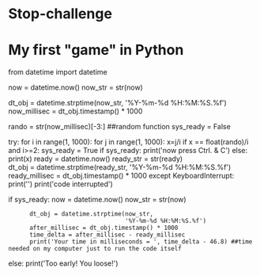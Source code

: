 # Stop-challenge
# My first "game" in Python

  from datetime import datetime

  now = datetime.now()
  now_str = str(now)

  dt_obj = datetime.strptime(now_str,
                             '%Y-%m-%d %H:%M:%S.%f')
  now_millisec = dt_obj.timestamp() * 1000

  rando = str(now_millisec)[-3:] ##random function
  sys_ready = False

  try:
          for i in range(1, 1000):
                  for j in range(1, 1000):
                          x=j/i
                          if x == float(rando)/i and i>=2:
                                  sys_ready = True
                          if sys_ready:
                                  print('now press Ctrl. & C')
                          else:
                                  print(x)
                                  ready = datetime.now()
                                  ready_str = str(ready)                
                                  dt_obj = datetime.strptime(ready_str,
                                                             '%Y-%m-%d %H:%M:%S.%f')
                                  ready_millisec = dt_obj.timestamp() * 1000
  except KeyboardInterrupt:
          print('')
          print('code interrupted')

  if sys_ready:
          now = datetime.now()
          now_str = str(now)

          dt_obj = datetime.strptime(now_str,
                                     '%Y-%m-%d %H:%M:%S.%f')
          after_millisec = dt_obj.timestamp() * 1000
          time_delta = after_millisec - ready_millisec
          print('Your time in milliseconds = ', time_delta - 46.8) ##time needed on my computer just to run the code itself
  else:
          print('Too early! You loose!')
